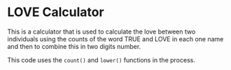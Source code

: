 # LOVE Calculator

This is a calculator that is used to calculate the love between two individuals using the counts of the word TRUE and LOVE in each one name and then to combine this in two digits number. 

This code uses the `count()` and `lower()` functions in the process. 

